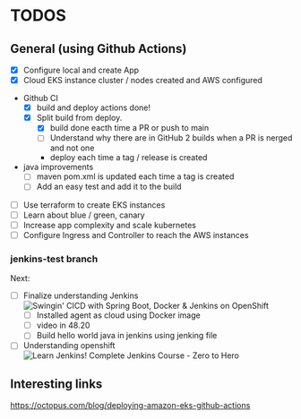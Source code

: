 # TODOS

## General (using Github Actions)

- [x] Configure local and create App
- [x] Cloud EKS instance cluster / nodes created and AWS configured
- Github CI
  - [x] build and deploy actions done!  
  - [x] Split build from deploy.
    - [x] build done eacth time a PR or push to main
    - [ ] Understand why there are in GitHub 2 builds when a PR is nerged and not one
    - deploy each time a tag / release is created
- java improvements
  - [ ] maven pom.xml is updated each time a tag is created
  - [ ] Add an easy test and add it to the build
- [ ] Use terraform to create EKS instances
- [ ] Learn about blue / green, canary
- [ ] Increase app complexity and scale kubernetes
- [ ] Configure Ingress and Controller to reach the AWS instances

### jenkins-test branch

Next: 

- [ ] Finalize understanding Jenkins ![Swingin' CICD with Spring Boot, Docker & Jenkins on OpenShift](https://www.youtube.com/watch?v=6YZvp2GwT0A)
  - [ ] Installed agent as cloud using Docker image
  - [ ] video in 48.20
  - [ ] Build hello world java in jenkins using jenking file
- [ ] Understanding openshift ![Learn Jenkins! Complete Jenkins Course - Zero to Hero](https://www.youtube.com/watch?v=UeABGTh4UjU)

## Interesting links

https://octopus.com/blog/deploying-amazon-eks-github-actions